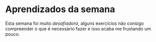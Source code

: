 # Aprendizados da semana
Esta semana foi muito *desafiadora*, alguns exercícios não consigo compreender o que é necessário fazer e isso acaba me frustando um pouco.
